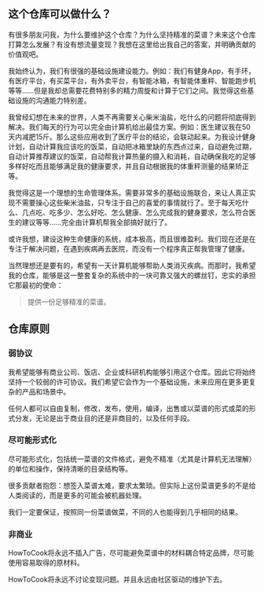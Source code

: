 ## 这个仓库可以做什么？

有很多朋友问我，为什么要维护这个仓库？为什么坚持精准的菜谱？未来这个仓库打算怎么发展？有没有想流量变现？我想在这里给出我自己的答案，并明确贡献的价值观吧。

我始终认为，我们有很强的基础设施建设能力。例如：我们有健身App，有手环，有医疗平台，有买菜平台，有外卖平台，有智能冰箱，有智能体重秤、智能跑步机等等……但是我却总需要花费特别多的精力周旋和计算于它们之间。我觉得这些基础设施的沟通能力特别差。

我曾经幻想在未来的世界，人类不再需要关心柴米油盐，吃什么的问题将彻底得到解决。我们每天的行为可以完全由计算机给出最佳方案。例如：医生建议我在50天内减肥15斤。那么这些应用收到了医疗平台的结论，会联动起来。为我设计健身计划，自动计算我应该吃的饭菜，自动把冰箱里缺的东西点过来，自动避免过期，自动计算推荐建议的饭菜，自动帮我计算热量的摄入和消耗，自动确保我吃的足够多样好吃而且能够满足我的健康要求，并且自动根据我的体重秤测量的结果矫正等。

我觉得这是一个理想的生命管理体系。需要非常多的基础设施联合，来让人真正实现不需要操心这些柴米油盐，只专注于自己的喜爱的事情就行了。至于每天吃什么、几点吃、吃多少、怎么好吃、怎么健康、怎么完成我的健身要求，怎么符合医生的建议等等……完全由计算机帮我全部搞好就行了。

或许我想，建设这种生命健康的系统，成本极高，而且很难盈利。我们现在还是在专注于解决问题，在遇到疾病再去医院，而没有一个程序真正帮我管理了健康。

当然理想还是要有的，希望有一天计算机能够帮助人类消灭疾病。而那时，我希望我的仓库，能够是这一整套复杂的系统中的一块可靠又强大的螺丝钉，忠实的承担它那最初的使命：

> 提供一份足够精准的菜谱。

## 仓库原则

### 弱协议

我希望能够有商业公司、饭店、企业或科研机构能够引用这个仓库。因此它将始终坚持一个较弱的许可协议。我们希望它会作为一个基础设施，未来应用在更多更复杂的产品和场景中。

任何人都可以自由复制，修改，发布，使用，编译，出售或以菜谱的形式或菜的形式分发，无论是出于商业目的还是非商目的，以及任何手段。

### 尽可能形式化

尽可能形式化，包括统一菜谱的文件格式，避免不精准（尤其是计算机无法理解）的单位和操作，保持清晰的目录结构等。

很多贡献者抱怨：想签入菜谱太难，要求太繁琐。但实际上这份菜谱更多的不是给人类阅读的，而是更多的可能会被机器处理。

我们一定要保证，按照同一份菜谱做菜，不同的人也能得到几乎相同的结果。

### 非商业

HowToCook将永远不插入广告，尽可能避免菜谱中的材料耦合特定品牌，尽可能使用容易取得的原材料。

HowToCook将永远不讨论变现问题。并且永远由社区驱动的维护下去。
